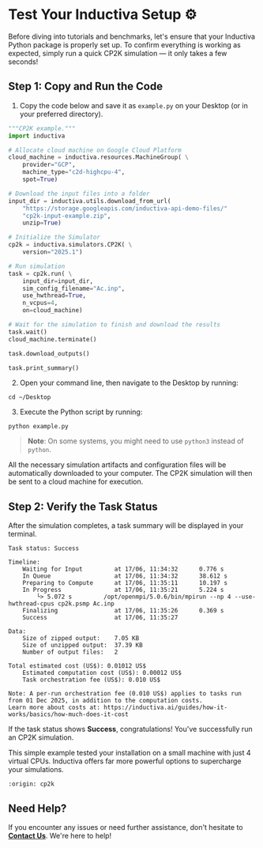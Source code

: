# Test Your Inductiva Setup ⚙️
Before diving into tutorials and benchmarks, let's ensure that your Inductiva Python package is properly set up. To confirm everything is working as expected, simply run a quick CP2K simulation — it only takes a few seconds!

## Step 1: Copy and Run the Code

1. Copy the code below and save it as `example.py` on your Desktop (or in your preferred directory).

```python
"""CP2K example."""
import inductiva

# Allocate cloud machine on Google Cloud Platform
cloud_machine = inductiva.resources.MachineGroup( \
    provider="GCP",
    machine_type="c2d-highcpu-4",
    spot=True)

# Download the input files into a folder
input_dir = inductiva.utils.download_from_url(
    "https://storage.googleapis.com/inductiva-api-demo-files/"
    "cp2k-input-example.zip",
    unzip=True)

# Initialize the Simulator
cp2k = inductiva.simulators.CP2K( \
    version="2025.1")

# Run simulation
task = cp2k.run( \
    input_dir=input_dir,
    sim_config_filename="Ac.inp",
    use_hwthread=True,
    n_vcpus=4,
    on=cloud_machine)

# Wait for the simulation to finish and download the results
task.wait()
cloud_machine.terminate()

task.download_outputs()

task.print_summary()
```

2. Open your command line, then navigate to the Desktop by running:

```
cd ~/Desktop
```

3. Execute the Python script by running:

```
python example.py
```

> **Note**: On some systems, you might need to use `python3` instead of `python`.

All the necessary simulation artifacts and configuration files will be automatically downloaded to your computer. The CP2K simulation will then be sent to a cloud machine for execution.

## Step 2: Verify the Task Status
After the simulation completes, a task summary will be displayed in your terminal.

```
Task status: Success

Timeline:
	Waiting for Input         at 17/06, 11:34:32      0.776 s
	In Queue                  at 17/06, 11:34:32      38.612 s
	Preparing to Compute      at 17/06, 11:35:11      10.197 s
	In Progress               at 17/06, 11:35:21      5.224 s
		└> 5.072 s         /opt/openmpi/5.0.6/bin/mpirun --np 4 --use-hwthread-cpus cp2k.psmp Ac.inp
	Finalizing                at 17/06, 11:35:26      0.369 s
	Success                   at 17/06, 11:35:27

Data:
	Size of zipped output:    7.05 KB
	Size of unzipped output:  37.39 KB
	Number of output files:   2

Total estimated cost (US$): 0.01012 US$
	Estimated computation cost (US$): 0.00012 US$
	Task orchestration fee (US$): 0.010 US$

Note: A per-run orchestration fee (0.010 US$) applies to tasks run from 01 Dec 2025, in addition to the computation costs.
Learn more about costs at: https://inductiva.ai/guides/how-it-works/basics/how-much-does-it-cost
```

If the task status shows **Success**, congratulations! You've successfully run an CP2K simulation.

This simple example tested your installation on a small machine with just 4 virtual CPUs. Inductiva offers far more powerful options to supercharge your simulations.

```{banner_small}
:origin: cp2k
```

## Need Help?
If you encounter any issues or need further assistance, don't hesitate to [**Contact Us**](mailto:support@inductiva.ai). We're here to help!
